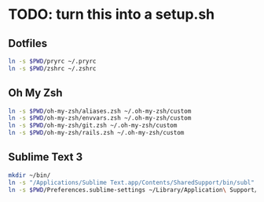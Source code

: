 # TODO: turn this into a setup.sh

## Dotfiles

```zsh
ln -s $PWD/pryrc ~/.pryrc
ln -s $PWD/zshrc ~/.zshrc
```

## Oh My Zsh

```zsh
ln -s $PWD/oh-my-zsh/aliases.zsh ~/.oh-my-zsh/custom
ln -s $PWD/oh-my-zsh/envvars.zsh ~/.oh-my-zsh/custom
ln -s $PWD/oh-my-zsh/git.zsh ~/.oh-my-zsh/custom
ln -s $PWD/oh-my-zsh/rails.zsh ~/.oh-my-zsh/custom
```


## Sublime Text 3

```zsh
mkdir ~/bin/
ln -s "/Applications/Sublime Text.app/Contents/SharedSupport/bin/subl" ~/bin/subl
ln -s $PWD/Preferences.sublime-settings ~/Library/Application\ Support/Sublime\ Text\ 3/Packages/User
```
